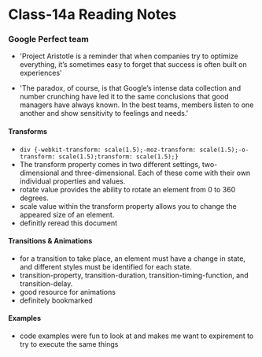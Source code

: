 # Class-14a Reading Notes 

### Google Perfect team
* 'Project Aristotle is a reminder that when companies try to optimize everything, it’s sometimes easy to forget that success is often built on experiences'

* 'The paradox, of course, is that Google’s intense data collection and number crunching have led it to the same conclusions that good managers have always known. In the best teams, members listen to one another and show sensitivity to feelings and needs.'

#### Transforms
* ```div {-webkit-transform: scale(1.5);-moz-transform: scale(1.5);-o-transform: scale(1.5);transform: scale(1.5);}```
* The transform property comes in two different settings, two-dimensional and three-dimensional. Each of these come with their own individual properties and values.
* rotate value provides the ability to rotate an element from 0 to 360 degrees.
* scale value within the transform property allows you to change the appeared size of an element.
* definitly reread this document

#### Transitions & Animations
* for a transition to take place, an element must have a change in state, and different styles must be identified for each state.
* transition-property, transition-duration, transition-timing-function, and transition-delay.
* good resource for animations
* definitely bookmarked

#### Examples
* code examples were fun to look at and makes me want to expirement to try to execute the same things